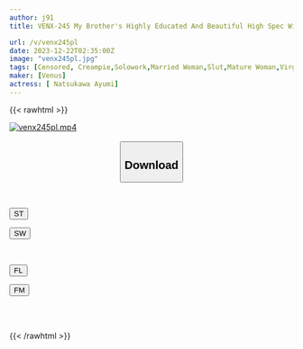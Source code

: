 ```yaml
---
author: j91
title: VENX-245 My Brother's Highly Educated And Beautiful High Spec Wife Gives Me A Creampie Lecture To Me, A Ronin Student, A Virgin, And A Low Spec Guy. Ayumi Natsukawa Has Sex With Me.

url: /v/venx245pl
date: 2023-12-22T02:35:00Z
image: "venx245pl.jpg"
tags: [Censored, Creampie,Solowork,Married Woman,Slut,Mature Woman,Virgin Man	]
maker: [Venus]
actress: [ Natsukawa Ayumi]
---
```



{{< rawhtml >}}

<div class="video" data-videoid="wa4JLVKeP0UJOqM">
    <a href="javascript:;">
        <img src="/v/venx245pl/venx245pl.jpg" width="WIDTH" height="HEIGHT" alt="venx245pl.mp4" loading="lazy">
    </a>
</div>

<script type="text/javascript" src="https://j91.asia/asset/on-demand-st.js"></script>

<br>
  <link rel="stylesheet" href="https://j91.asia/asset/bs5.css">
  
  <center>
  <button class="btn btn-primary" type="button" data-bs-toggle="collapse" data-bs-target=".multi-collapse" aria-expanded="false" aria-controls="multiCollapseExample1 multiCollapseExample2"><h2>Download</h2></button></center>
</p>
<div class="row">
  <div class="col">
    <div class="collapse multi-collapse" id="multiCollapseExample1">
      <div class="card card-body">
	      	      <br>
<div class="buttons">  
<p><a href="https://streamtape.to/v/wa4JLVKeP0UJOqM" target="_blank"><button class="btn-hover color-3"><i class="fa fa-download"></i> ST</button></a></p>
<p><a href="https://flaswish.com/jyh68bnc6w7w" target="_blank"><button class="btn-hover color-2"><i class="fa fa-download"></i> SW</button></a></p></div>
    </div>
  </div>
</div>
  <div class="col">
    <div class="collapse multi-collapse" id="multiCollapseExample2">
      <div class="card card-body">
	      <br>
<div class="buttons">
<p><a href="javascript:;" target="_blank"><button class="btn-hover color-9"><i class="fa fa-download"></i> FL</button></a></p>
<p><a href="javascript:;" target="_blank"><button class="btn-hover color-8"><i class="fa fa-download"></i> FM</button></a></p></div>
<br><br>
      </div>
    </div>
  </div>
</div>

{{< /rawhtml >}}